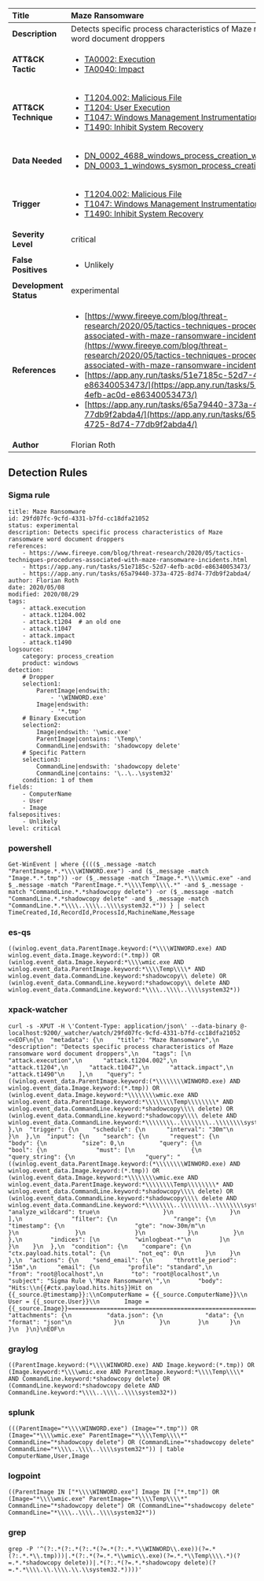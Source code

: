 | Title                    | Maze Ransomware       |
|:-------------------------|:------------------|
| **Description**          | Detects specific process characteristics of Maze ransomware word document droppers |
| **ATT&amp;CK Tactic**    |  <ul><li>[TA0002: Execution](https://attack.mitre.org/tactics/TA0002)</li><li>[TA0040: Impact](https://attack.mitre.org/tactics/TA0040)</li></ul>  |
| **ATT&amp;CK Technique** | <ul><li>[T1204.002: Malicious File](https://attack.mitre.org/techniques/T1204/002)</li><li>[T1204: User Execution](https://attack.mitre.org/techniques/T1204)</li><li>[T1047: Windows Management Instrumentation](https://attack.mitre.org/techniques/T1047)</li><li>[T1490: Inhibit System Recovery](https://attack.mitre.org/techniques/T1490)</li></ul>  |
| **Data Needed**          | <ul><li>[DN_0002_4688_windows_process_creation_with_commandline](../Data_Needed/DN_0002_4688_windows_process_creation_with_commandline.md)</li><li>[DN_0003_1_windows_sysmon_process_creation](../Data_Needed/DN_0003_1_windows_sysmon_process_creation.md)</li></ul>  |
| **Trigger**              | <ul><li>[T1204.002: Malicious File](../Triggers/T1204.002.md)</li><li>[T1047: Windows Management Instrumentation](../Triggers/T1047.md)</li><li>[T1490: Inhibit System Recovery](../Triggers/T1490.md)</li></ul>  |
| **Severity Level**       | critical |
| **False Positives**      | <ul><li>Unlikely</li></ul>  |
| **Development Status**   | experimental |
| **References**           | <ul><li>[https://www.fireeye.com/blog/threat-research/2020/05/tactics-techniques-procedures-associated-with-maze-ransomware-incidents.html](https://www.fireeye.com/blog/threat-research/2020/05/tactics-techniques-procedures-associated-with-maze-ransomware-incidents.html)</li><li>[https://app.any.run/tasks/51e7185c-52d7-4efb-ac0d-e86340053473/](https://app.any.run/tasks/51e7185c-52d7-4efb-ac0d-e86340053473/)</li><li>[https://app.any.run/tasks/65a79440-373a-4725-8d74-77db9f2abda4/](https://app.any.run/tasks/65a79440-373a-4725-8d74-77db9f2abda4/)</li></ul>  |
| **Author**               | Florian Roth |


## Detection Rules

### Sigma rule

```
title: Maze Ransomware
id: 29fd07fc-9cfd-4331-b7fd-cc18dfa21052
status: experimental
description: Detects specific process characteristics of Maze ransomware word document droppers
references:
    - https://www.fireeye.com/blog/threat-research/2020/05/tactics-techniques-procedures-associated-with-maze-ransomware-incidents.html
    - https://app.any.run/tasks/51e7185c-52d7-4efb-ac0d-e86340053473/
    - https://app.any.run/tasks/65a79440-373a-4725-8d74-77db9f2abda4/
author: Florian Roth
date: 2020/05/08
modified: 2020/08/29
tags:
    - attack.execution
    - attack.t1204.002
    - attack.t1204  # an old one
    - attack.t1047
    - attack.impact
    - attack.t1490
logsource:
    category: process_creation
    product: windows
detection:
    # Dropper
    selection1:
        ParentImage|endswith:
            - '\WINWORD.exe'
        Image|endswith:
            - '*.tmp'
    # Binary Execution
    selection2:
        Image|endswith: '\wmic.exe'
        ParentImage|contains: '\Temp\'
        CommandLine|endswith: 'shadowcopy delete'
    # Specific Pattern
    selection3: 
        CommandLine|endswith: 'shadowcopy delete'
        CommandLine|contains: '\..\..\system32'
    condition: 1 of them
fields:
    - ComputerName
    - User
    - Image
falsepositives:
    - Unlikely
level: critical

```





### powershell
    
```
Get-WinEvent | where {((($_.message -match "ParentImage.*.*\\\\WINWORD.exe") -and ($_.message -match "Image.*.*.tmp")) -or ($_.message -match "Image.*.*\\\\wmic.exe" -and $_.message -match "ParentImage.*.*\\\\Temp\\\\.*" -and $_.message -match "CommandLine.*.*shadowcopy delete") -or ($_.message -match "CommandLine.*.*shadowcopy delete" -and $_.message -match "CommandLine.*.*\\\\..\\\\..\\\\system32.*")) } | select TimeCreated,Id,RecordId,ProcessId,MachineName,Message
```


### es-qs
    
```
((winlog.event_data.ParentImage.keyword:(*\\\\WINWORD.exe) AND winlog.event_data.Image.keyword:(*.tmp)) OR (winlog.event_data.Image.keyword:*\\\\wmic.exe AND winlog.event_data.ParentImage.keyword:*\\\\Temp\\\\* AND winlog.event_data.CommandLine.keyword:*shadowcopy\\ delete) OR (winlog.event_data.CommandLine.keyword:*shadowcopy\\ delete AND winlog.event_data.CommandLine.keyword:*\\\\..\\\\..\\\\system32*))
```


### xpack-watcher
    
```
curl -s -XPUT -H \'Content-Type: application/json\' --data-binary @- localhost:9200/_watcher/watch/29fd07fc-9cfd-4331-b7fd-cc18dfa21052 <<EOF\n{\n  "metadata": {\n    "title": "Maze Ransomware",\n    "description": "Detects specific process characteristics of Maze ransomware word document droppers",\n    "tags": [\n      "attack.execution",\n      "attack.t1204.002",\n      "attack.t1204",\n      "attack.t1047",\n      "attack.impact",\n      "attack.t1490"\n    ],\n    "query": "((winlog.event_data.ParentImage.keyword:(*\\\\\\\\WINWORD.exe) AND winlog.event_data.Image.keyword:(*.tmp)) OR (winlog.event_data.Image.keyword:*\\\\\\\\wmic.exe AND winlog.event_data.ParentImage.keyword:*\\\\\\\\Temp\\\\\\\\* AND winlog.event_data.CommandLine.keyword:*shadowcopy\\\\ delete) OR (winlog.event_data.CommandLine.keyword:*shadowcopy\\\\ delete AND winlog.event_data.CommandLine.keyword:*\\\\\\\\..\\\\\\\\..\\\\\\\\system32*))"\n  },\n  "trigger": {\n    "schedule": {\n      "interval": "30m"\n    }\n  },\n  "input": {\n    "search": {\n      "request": {\n        "body": {\n          "size": 0,\n          "query": {\n            "bool": {\n              "must": [\n                {\n                  "query_string": {\n                    "query": "((winlog.event_data.ParentImage.keyword:(*\\\\\\\\WINWORD.exe) AND winlog.event_data.Image.keyword:(*.tmp)) OR (winlog.event_data.Image.keyword:*\\\\\\\\wmic.exe AND winlog.event_data.ParentImage.keyword:*\\\\\\\\Temp\\\\\\\\* AND winlog.event_data.CommandLine.keyword:*shadowcopy\\\\ delete) OR (winlog.event_data.CommandLine.keyword:*shadowcopy\\\\ delete AND winlog.event_data.CommandLine.keyword:*\\\\\\\\..\\\\\\\\..\\\\\\\\system32*))",\n                    "analyze_wildcard": true\n                  }\n                }\n              ],\n              "filter": {\n                "range": {\n                  "timestamp": {\n                    "gte": "now-30m/m"\n                  }\n                }\n              }\n            }\n          }\n        },\n        "indices": [\n          "winlogbeat-*"\n        ]\n      }\n    }\n  },\n  "condition": {\n    "compare": {\n      "ctx.payload.hits.total": {\n        "not_eq": 0\n      }\n    }\n  },\n  "actions": {\n    "send_email": {\n      "throttle_period": "15m",\n      "email": {\n        "profile": "standard",\n        "from": "root@localhost",\n        "to": "root@localhost",\n        "subject": "Sigma Rule \'Maze Ransomware\'",\n        "body": "Hits:\\n{{#ctx.payload.hits.hits}}Hit on {{_source.@timestamp}}:\\nComputerName = {{_source.ComputerName}}\\n        User = {{_source.User}}\\n       Image = {{_source.Image}}================================================================================\\n{{/ctx.payload.hits.hits}}",\n        "attachments": {\n          "data.json": {\n            "data": {\n              "format": "json"\n            }\n          }\n        }\n      }\n    }\n  }\n}\nEOF\n
```


### graylog
    
```
((ParentImage.keyword:(*\\\\WINWORD.exe) AND Image.keyword:(*.tmp)) OR (Image.keyword:*\\\\wmic.exe AND ParentImage.keyword:*\\\\Temp\\\\* AND CommandLine.keyword:*shadowcopy delete) OR (CommandLine.keyword:*shadowcopy delete AND CommandLine.keyword:*\\\\..\\\\..\\\\system32*))
```


### splunk
    
```
(((ParentImage="*\\\\WINWORD.exe") (Image="*.tmp")) OR (Image="*\\\\wmic.exe" ParentImage="*\\\\Temp\\\\*" CommandLine="*shadowcopy delete") OR (CommandLine="*shadowcopy delete" CommandLine="*\\\\..\\\\..\\\\system32*")) | table ComputerName,User,Image
```


### logpoint
    
```
((ParentImage IN ["*\\\\WINWORD.exe"] Image IN ["*.tmp"]) OR (Image="*\\\\wmic.exe" ParentImage="*\\\\Temp\\\\*" CommandLine="*shadowcopy delete") OR (CommandLine="*shadowcopy delete" CommandLine="*\\\\..\\\\..\\\\system32*"))
```


### grep
    
```
grep -P '^(?:.*(?:.*(?:.*(?=.*(?:.*.*\\WINWORD\\.exe))(?=.*(?:.*.*\\.tmp)))|.*(?:.*(?=.*.*\\wmic\\.exe)(?=.*.*\\Temp\\\\.*)(?=.*.*shadowcopy delete))|.*(?:.*(?=.*.*shadowcopy delete)(?=.*.*\\\\.\\.\\\\.\\.\\system32.*))))'
```



